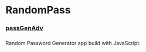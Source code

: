 # RandomPass
###
### [passGenAdv](https://passgenadv.netlify.app/)
###
Random Password Generator app build with JavaScript.
